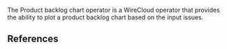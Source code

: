 The Product backlog chart operator is a WireCloud operator that provides the ability to plot a product backlog chart based on the input issues.

## References
